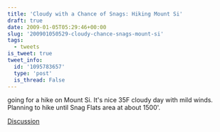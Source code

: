 ```yaml
---
title: 'Cloudy with a Chance of Snags: Hiking Mount Si'
draft: true
date: 2009-01-05T05:29:46+00:00
slug: '200901050529-cloudy-chance-snags-mount-si'
tags:
  - tweets
is_tweet: true
tweet_info:
  id: '1095783657'
  type: 'post'
  is_thread: False
---
```




going for a hike on Mount Si. It's nice 35F cloudy day with mild winds. Planning to hike until Snag Flats area at about 1500'.

[Discussion](https://x.com/sytelus/status/1095783657)
